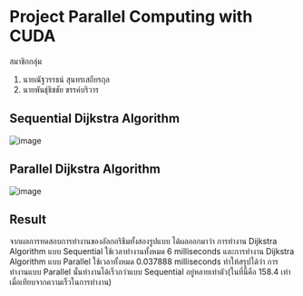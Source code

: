 # Project Parallel Computing with CUDA

สมาชิกกลุ่ม
1. นายณัฐวรรธน์ สุนทรเสถียรกุล
2. นายพันธุ์ธิชชัย ขรรค์บริวาร 

## Sequential Dijkstra Algorithm
![image](https://user-images.githubusercontent.com/48822642/115367429-64c83f00-a1f0-11eb-9755-cfdd421b3865.png)

## Parallel Dijkstra Algorithm
![image](https://user-images.githubusercontent.com/48822642/115367545-80cbe080-a1f0-11eb-88a0-5f82e870029c.png)

## Result
จากผลการทดสอบการทำงานของอัลกอริธึมทั้งสองรูปแบบ ได้ผลออกมาว่า การทำงาน Dijkstra Algorithm แบบ Sequential ใช้เวลาทำงานทั้งหมด 6 milliseconds และการทำงาน Dijkstra Algorithm แบบ Parallel ใช้เวลาทั้งหมด 0.037888 milliseconds ทำให้สรุปได้ว่า การทำงานแบบ Parallel นั้นทำงานได้เร็วกว่าแบบ Sequential อยู่หลายเท่าตัว(ในที่นี้คือ 158.4 เท่า เมื่อเทียบจากความเร็วในการทำงาน)
